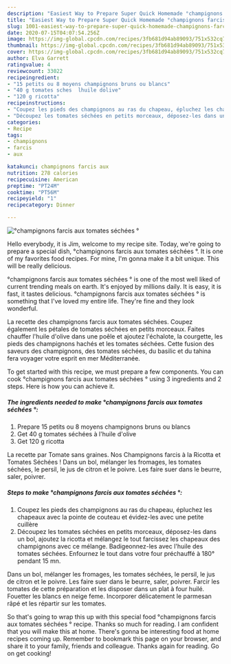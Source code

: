 ```yaml
---
description: "Easiest Way to Prepare Super Quick Homemade °champignons farcis aux tomates séchées °"
title: "Easiest Way to Prepare Super Quick Homemade °champignons farcis aux tomates séchées °"
slug: 1001-easiest-way-to-prepare-super-quick-homemade-champignons-farcis-aux-tomates-sechees
date: 2020-07-15T04:07:54.256Z
image: https://img-global.cpcdn.com/recipes/3fb681d94ab89093/751x532cq70/champignons-farcis-aux-tomates-sechees-photo-principale-de-la-recette.jpg
thumbnail: https://img-global.cpcdn.com/recipes/3fb681d94ab89093/751x532cq70/champignons-farcis-aux-tomates-sechees-photo-principale-de-la-recette.jpg
cover: https://img-global.cpcdn.com/recipes/3fb681d94ab89093/751x532cq70/champignons-farcis-aux-tomates-sechees-photo-principale-de-la-recette.jpg
author: Elva Garrett
ratingvalue: 4
reviewcount: 33022
recipeingredient:
- "15 petits ou 8 moyens champignons bruns ou blancs"
- "40 g tomates sches  lhuile dolive"
- "120 g ricotta"
recipeinstructions:
- "Coupez les pieds des champignons au ras du chapeau, épluchez les chapeaux avec la pointe de couteau et évidez-les avec une petite cuillère"
- "Découpez les tomates séchées en petits morceaux, déposez-les dans un bol, ajoutez la ricotta et mélangez le tout farcissez les chapeaux des champignons avec ce mélange. Badigeonnez-les avec l&#39;huile des tomates séchées. Enfournez le tout dans votre four préchauffé à 180° pendant 15 mn."
categories:
- Recipe
tags:
- champignons
- farcis
- aux

katakunci: champignons farcis aux 
nutrition: 278 calories
recipecuisine: American
preptime: "PT24M"
cooktime: "PT56M"
recipeyield: "1"
recipecategory: Dinner

---
```



![°champignons farcis aux tomates séchées °](https://img-global.cpcdn.com/recipes/3fb681d94ab89093/751x532cq70/champignons-farcis-aux-tomates-sechees-photo-principale-de-la-recette.jpg)

Hello everybody, it is Jim, welcome to my recipe site. Today, we're going to prepare a special dish, °champignons farcis aux tomates séchées °. It is one of my favorites food recipes. For mine, I'm gonna make it a bit unique. This will be really delicious.

°champignons farcis aux tomates séchées ° is one of the most well liked of current trending meals on earth. It's enjoyed by millions daily. It is easy, it is fast, it tastes delicious. °champignons farcis aux tomates séchées ° is something that I've loved my entire life. They're fine and they look wonderful.

La recette des champignons farcis aux tomates séchées. Coupez également les pétales de tomates séchées en petits morceaux. Faites chauffer l&#39;huile d&#39;olive dans une poêle et ajoutez l&#39;échalote, la courgette, les pieds des champignons hachés et les tomates séchées. Cette fusion des saveurs des champignons, des tomates séchées, du basilic et du tahina fera voyager votre esprit en mer Méditerranée.


To get started with this recipe, we must prepare a few components. You can cook °champignons farcis aux tomates séchées ° using 3 ingredients and 2 steps. Here is how you can achieve it.

<!--inarticleads1-->

##### The ingredients needed to make °champignons farcis aux tomates séchées °:

1. Prepare 15 petits ou 8 moyens champignons bruns ou blancs
1. Get 40 g tomates séchées à l&#39;huile d&#39;olive
1. Get 120 g ricotta


La recette par Tomate sans graines. Nos Champignons farcis à la Ricotta et Tomates Séchées ! Dans un bol, mélanger les fromages, les tomates séchées, le persil, le jus de citron et le poivre. Les faire suer dans le beurre, saler, poivrer. 

<!--inarticleads2-->

##### Steps to make °champignons farcis aux tomates séchées °:

1. Coupez les pieds des champignons au ras du chapeau, épluchez les chapeaux avec la pointe de couteau et évidez-les avec une petite cuillère
1. Découpez les tomates séchées en petits morceaux, déposez-les dans un bol, ajoutez la ricotta et mélangez le tout farcissez les chapeaux des champignons avec ce mélange. Badigeonnez-les avec l&#39;huile des tomates séchées. Enfournez le tout dans votre four préchauffé à 180° pendant 15 mn.


Dans un bol, mélanger les fromages, les tomates séchées, le persil, le jus de citron et le poivre. Les faire suer dans le beurre, saler, poivrer. Farcir les tomates de cette préparation et les disposer dans un plat à four huilé. Fouetter les blancs en neige feme. Incorporer délicatement le parmesan râpé et les répartir sur les tomates. 

So that's going to wrap this up with this special food °champignons farcis aux tomates séchées ° recipe. Thanks so much for reading. I am confident that you will make this at home. There's gonna be interesting food at home recipes coming up. Remember to bookmark this page on your browser, and share it to your family, friends and colleague. Thanks again for reading. Go on get cooking!
